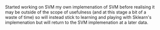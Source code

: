 <p>
Started working on SVM my own implemenation of SVM before realising it may be outside of the scope of usefulness (and at this stage a bit of a waste of time) so will instead stick to learning and playing with Sklearn's implemenation but will return to the SVM implemenation at a later data.
</p>